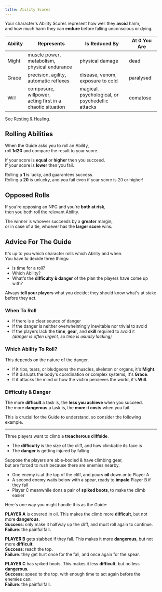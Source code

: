 ```yaml
---
title: Ability Scores
---
```


Your character's Ability Scores represent how well they **avoid** harm,  
and how much harm they can **endure** before falling unconscious or dying.

| Ability | Represents                                                     | Is Reduced By                                        | At 0 You Are |
| ------- | -------------------------------------------------------------- | ---------------------------------------------------- | ------------ |
| Might   | muscle power, metabolism,<br />physical endurance              | physical damage                                      | dead         |
| Grace   | precision, agility,<br />automatic reflexes                    | disease, venom,<br />exposure to cold                | paralysed    |
| Will    | composure, willpower,<br />acting first in a chaotic situation | magical, psychological, or<br />psychedellic attacks | comatose     |

See [Resting & Healing](/rules/resting-and-healing).

## Rolling Abilities

When the Guide asks you to roll an Ability,  
roll **1d20** and compare the result to your score.

If your score is **equal** or **higher** then you succeed.  
If your score is **lower** then you fail.

Rolling a **1** is lucky, and guarantees success.  
Rolling a **20** is unlucky, and you fail even if your score is 20 or higher!

## Opposed Rolls

If you're opposing an NPC and you're **both at risk**,  
then you both roll the relevant Ability.

The winner is whoever succeeds by a **greater** margin,  
or in case of a tie, whoever has the **larger score** wins.

## Advice For The Guide

It's up to you which character rolls which Ability and when.  
You have to decide three things:

-   Is time for a roll?
-   Which Ability?
-   What's the **difficulty & danger** of the plan the players have come up
    with?

Always **tell your players** what you decide; they should know what's at stake
before they act.

### When To Roll

-   If there is a clear source of danger
-   If the danger is neither overwhelmingly inevitable nor trivial to avoid
-   If the players lack the **time**, **gear**, and **skill** required to avoid
    it  
    _(danger is often urgent, so time is usually lacking)_

### Which Ability To Roll?

This depends on the nature of the danger.

-   If it rips, tears, or bludgeons the muscles, skeleton or organs, it's
    **Might**.
-   If it disrupts the body's coordination or complex systems, it's **Grace**.
-   If it attacks the mind or how the victim percieves the world, it's **Will**.

### Difficulty & Danger

The more **difficult** a task is, the **less you achieve** when you succeed.  
The more **dangerous** a task is, the **more it costs** when you fail.

This is crucial for the Guide to understand, so consider the following example.

---

Three players want to climb a **treacherous cliffside**.

-   The **difficulty** is the size of the cliff, and how climbable its face is
-   The **danger** is getting injured by falling

Suppose the players are able-bodied & have climbing gear,  
but are forced to rush because there are enemies nearby.

-   One enemy is at the top of the cliff, and pours **oil** down onto Player A
-   A second enemy waits below with a spear, ready to **impale** Player B if
    they fall
-   Player C meanwhile dons a pair of **spiked boots**, to make the climb easier

Here's one way you might handle this as the Guide:

**PLAYER A** is covered in oil. This makes the climb more **difficult**, but not
more **dangerous**.  
**Success**: only make it halfway up the cliff, and must roll again to
continue.  
**Failure**: the painful fall.

**PLAYER B** gets stabbed if they fall. This makes it more **dangerous**, but
not more **difficult**.  
**Success**: reach the top.  
**Failure**: they get hurt once for the fall, and once again for the spear.

**PLAYER C** has spiked boots. This makes it less **difficult**, but no less
**dangerous**.  
**Success**: speed to the top, with enough time to act again before the enemies
can.  
**Failure**: the painful fall.
